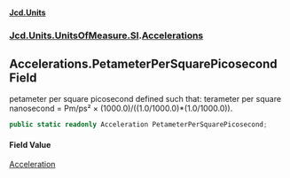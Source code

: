 #### [Jcd.Units](index.md 'index')
### [Jcd.Units.UnitsOfMeasure.SI](Jcd.Units.UnitsOfMeasure.SI.md 'Jcd.Units.UnitsOfMeasure.SI').[Accelerations](Accelerations.md 'Jcd.Units.UnitsOfMeasure.SI.Accelerations')

## Accelerations.PetameterPerSquarePicosecond Field

petameter per square picosecond defined such that: terameter per square nanosecond = Pm/ps² ×
(1000.0)/((1.0/1000.0)*(1.0/1000.0)).

```csharp
public static readonly Acceleration PetameterPerSquarePicosecond;
```

#### Field Value
[Acceleration](Acceleration.md 'Jcd.Units.UnitTypes.Acceleration')